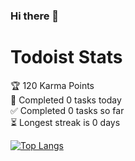 ### Hi there 👋

# Todoist Stats

<!-- TODO-IST:START -->
🏆  120 Karma Points           
🌸  Completed 0 tasks today           
✅  Completed 0 tasks so far           
⏳  Longest streak is 0 days
<!-- TODO-IST:END -->

[![Top Langs](https://github-readme-stats.vercel.app/api/top-langs/?username=edsol)](https://github.com/edsol/github-readme-stats)

<!--
**Edsol/edsol** is a ✨ _special_ ✨ repository because its `README.md` (this file) appears on your GitHub profile.

Here are some ideas to get you started:

- 🔭 I’m currently working on ...
- 🌱 I’m currently learning ...
- 👯 I’m looking to collaborate on ...
- 🤔 I’m looking for help with ...
- 💬 Ask me about ...
- 📫 How to reach me: ...
- 😄 Pronouns: ...
- ⚡ Fun fact: ...
-->
